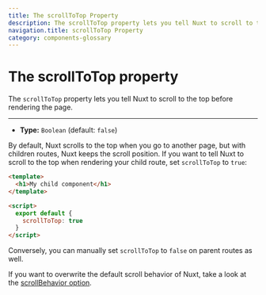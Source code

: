 ```yaml
---
title: The scrollToTop Property
description: The scrollToTop property lets you tell Nuxt to scroll to the top before rendering the page.
navigation.title: scrollToTop Property
category: components-glossary
---
```


# The scrollToTop property

The `scrollToTop` property lets you tell Nuxt to scroll to the top before rendering the page.

---

- **Type:** `Boolean` (default: `false`)

By default, Nuxt scrolls to the top when you go to another page, but with children routes, Nuxt keeps the scroll position. If you want to tell Nuxt to scroll to the top when rendering your child route, set `scrollToTop` to `true`:

```html
<template>
  <h1>My child component</h1>
</template>

<script>
  export default {
    scrollToTop: true
  }
</script>
```

Conversely, you can manually set `scrollToTop` to `false` on parent routes as well.

If you want to overwrite the default scroll behavior of Nuxt, take a look at the [scrollBehavior option](/docs/configuration-glossary/configuration-router#scrollbehavior).
